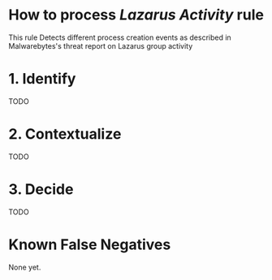 # How to process *Lazarus Activity* rule
This rule Detects different process creation events as described in Malwarebytes's threat report on Lazarus group activity

# 1. Identify
TODO

# 2. Contextualize
TODO

# 3. Decide
TODO

# Known False Negatives
None yet.
